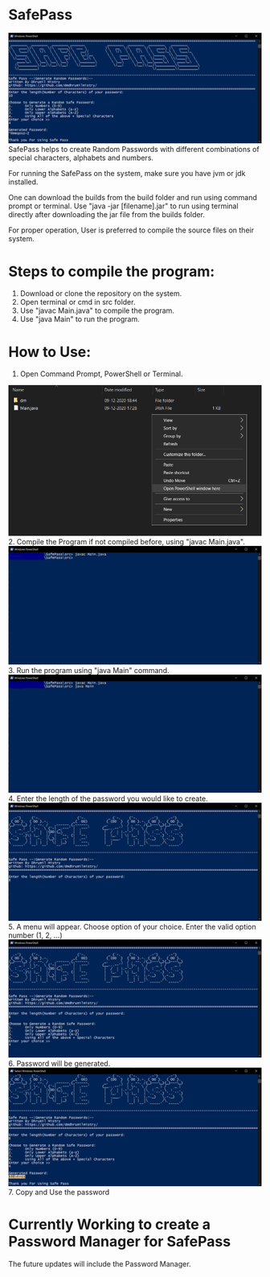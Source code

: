 # SafePass
<img src = "images/screenshots/v1.0/0.Main.PNG">
SafePass helps to create Random Passwords with different combinations of special characters, alphabets and numbers.

For running the SafePass on the system, make sure you have jvm or jdk installed.

One can download the builds from the build folder and run using command prompt or terminal. Use "java -jar [filename].jar" to run using terminal directly after downloading the jar file from the builds folder.
 
For proper operation, User is preferred to compile the source files on their system.

# Steps to compile the program:
1. Download or clone the repository on the system.
2. Open terminal or cmd in src folder.
3. Use "javac Main.java" to compile the program.
4. Use "java Main" to run the program.


# How to Use:
1. Open Command Prompt, PowerShell or Terminal.
<img src = "images/screenshots/v1.0/1. cmd prompt.png">
2. Compile the Program if not compiled before, using "javac Main.java".
<img src = "images/screenshots/v1.0/2. Compiling.PNG">
3. Run the program using "java Main" command.
<img src = "images/screenshots/v1.0/3. Running Main class file.PNG">
4. Enter the length of the password you would like to create.
<img src = "images/screenshots/v1.0/4. Enter Length of Password.PNG">
5. A menu will appear. Choose option of your choice. Enter the valid option number (1, 2, ...)
<img src = "images/screenshots/v1.0/5. Choose Valid Option.PNG">
6. Password will be generated.
<img src = "images/screenshots/v1.0/6. Copy Generated Password.PNG">
7. Copy and Use the password

# Currently Working to create a Password Manager for SafePass
The future updates will include the Password Manager.
